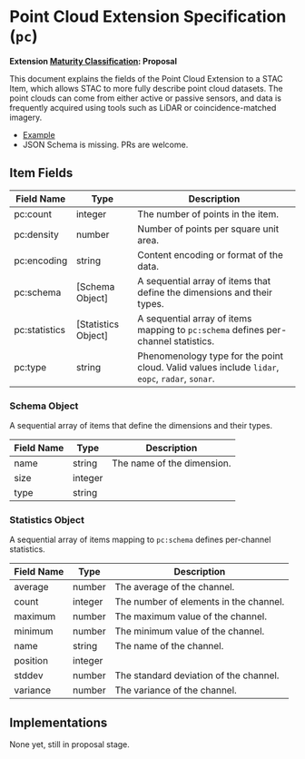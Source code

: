 # Point Cloud Extension Specification (`pc`)

**Extension [Maturity Classification](../README.md#extension-maturity): Proposal**

This document explains the fields of the Point Cloud Extension to a STAC Item,
which allows STAC to more fully describe point cloud datasets. The point clouds can
come from either active or passive sensors, and data is frequently acquired using
tools such as LiDAR or coincidence-matched imagery.

- [Example](example-alaska.json)
- JSON Schema is missing. PRs are welcome.

## Item Fields

| Field Name    | Type                | Description |
| ------------- | ------------------- | ----------- |
| pc:count      | integer             | The number of points in the item. |
| pc:density    | number              | Number of points per square unit area. |
| pc:encoding   | string              | Content encoding or format of the data. |
| pc:schema     | [Schema Object]     | A sequential array of items that define the dimensions and their types. |
| pc:statistics | [Statistics Object] | A sequential array of items mapping to `pc:schema` defines per-channel statistics. |
| pc:type       | string              | Phenomenology type for the point cloud. Valid values include `lidar`, `eopc`, `radar`, `sonar`. |

### Schema Object

A sequential array of items that define the dimensions and their types.

| Field Name | Type    | Description |
| ---------- | ------- | -------------------------- |
| name       | string  | The name of the dimension. |
| size       | integer | |
| type       | string  | |

### Statistics Object

A sequential array of items mapping to `pc:schema` defines per-channel statistics.

| Field Name | Type    | Description |
| ---------- | ------- | ----------- |
| average    | number  | The average of the channel. |
| count      | integer | The number of elements in the channel. |
| maximum    | number  | The maximum value of the channel. |
| minimum    | number  | The minimum value of the channel. |
| name       | string  | The name of the channel. |
| position   | integer | |
| stddev     | number  | The standard deviation of the channel. |
| variance   | number  | The variance of the channel. |

## Implementations

None yet, still in proposal stage.
